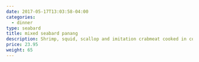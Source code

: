 ```yaml
---
date: 2017-05-17T13:03:58-04:00
categories:
  - dinner
type: seabard
title: mixed seabard panang
description: Shrimp, squid, scallop and imitation crabmeat cooked in coconut Panang curry.
price: 23.95
weight: 65
---
```

